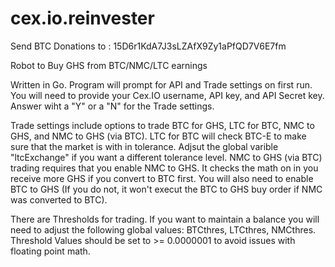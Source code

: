 cex.io.reinvester
=================

Send BTC Donations to : 15D6r1KdA7J3sLZAfX9Zy1aPfQD7V6E7fm

Robot to Buy GHS from BTC/NMC/LTC earnings

Written in Go.
Program will prompt for API and Trade settings on first run.
You will need to provide your Cex.IO username, API key, and API Secret key.
Answer wiht a "Y" or a "N" for the Trade settings.

Trade settings include options to trade BTC for GHS, LTC for BTC, NMC to GHS, and NMC to GHS (via BTC).
LTC for BTC will check BTC-E to make sure that the market is with in tolerance. Adjsut the global varible "ltcExchange" if you want a different tolerance level.
NMC to GHS (via BTC) trading requires that you enable NMC to GHS. It checks the math on in you receive more GHS if you convert to BTC first. You will also need to enable BTC to GHS (If you do not, it won't execut the BTC to GHS buy order if NMC was converted to BTC). 

There are Thresholds for trading. If you want to maintain a balance you will need to adjust the following global values: BTCthres, LTCthres, NMCthres. Threshold Values should be set to >= 0.0000001 to avoid issues with floating point math.
